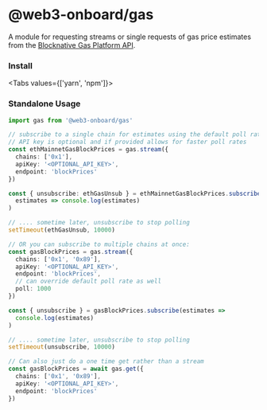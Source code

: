 <script>
    import { Tabs, TabPanel } from '$lib/components'
    import { InstallYarnGas, InstallNpmGas } from '$lib/components/code-snippets/packages'
</script>

# @web3-onboard/gas

A module for requesting streams or single requests of gas price estimates from the [Blocknative Gas Platform API](https://docs.blocknative.com/gas-platform).

### Install

<Tabs values={['yarn', 'npm']}>
  <TabPanel value="yarn"><InstallYarnGas /></TabPanel>
  <TabPanel value="npm"><InstallNpmGas /></TabPanel>
</Tabs> 

### Standalone Usage

```ts
import gas from '@web3-onboard/gas'

// subscribe to a single chain for estimates using the default poll rate of 5 secs
// API key is optional and if provided allows for faster poll rates
const ethMainnetGasBlockPrices = gas.stream({
  chains: ['0x1'],
  apiKey: '<OPTIONAL_API_KEY>',
  endpoint: 'blockPrices'
})

const { unsubscribe: ethGasUnsub } = ethMainnetGasBlockPrices.subscribe(
  estimates => console.log(estimates)
)

// .... sometime later, unsubscribe to stop polling
setTimeout(ethGasUnsub, 10000)

// OR you can subscribe to multiple chains at once:
const gasBlockPrices = gas.stream({
  chains: ['0x1', '0x89'],
  apiKey: '<OPTIONAL_API_KEY>',
  endpoint: 'blockPrices',
  // can override default poll rate as well
  poll: 1000
})

const { unsubscribe } = gasBlockPrices.subscribe(estimates =>
  console.log(estimates)
)

// .... sometime later, unsubscribe to stop polling
setTimeout(unsubscribe, 10000)

// Can also just do a one time get rather than a stream
const gasBlockPrices = await gas.get({
  chains: ['0x1', '0x89'],
  apiKey: '<OPTIONAL_API_KEY>',
  endpoint: 'blockPrices'
})
```